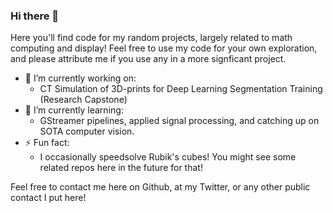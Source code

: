 ### Hi there 👋
Here you'll find code for my random projects, largely related to math computing and display! Feel free to use my code for your own exploration, and please attribute me if you use any in a more signficant project.


- 🔭 I’m currently working on: 
  - CT Simulation of 3D-prints for Deep Learning Segmentation Training (Research Capstone)
- 🌱 I’m currently learning: 
  - GStreamer pipelines, applied signal processing, and catching up on SOTA computer vision.
- ⚡ Fun fact:
  - I occasionally speedsolve Rubik's cubes! You might see some related repos here in the future for that!
      
Feel free to contact me here on Github, at my Twitter, or any other public contact I put here!
<!--
**tpasfieldERAU/tpasfieldERAU** is a ✨ _special_ ✨ repository because its `README.md` (this file) appears on your GitHub profile.

Here are some ideas to get you started:

- 🔭 I’m currently working on ...
- 🌱 I’m currently learning ...
- 👯 I’m looking to collaborate on ...
- 🤔 I’m looking for help with ...
- 💬 Ask me about ...
- 📫 How to reach me: ...
- 😄 Pronouns: ...
- ⚡ Fun fact: ...
-->
